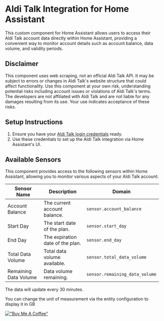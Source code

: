# Aldi Talk Integration for Home Assistant

This custom component for Home Assistant allows users to access their Aldi Talk account data directly within Home Assistant, providing a convenient way to monitor account details such as account balance, data volume, and validity periods.

## Disclaimer

This component uses web scraping, not an official Aldi Talk API. It may be subject to errors or changes in Aldi Talk's website structure that could affect functionality.
Use this component at your own risk, understanding potential risks including account issues or violations of Aldi Talk's terms. The developers are not affiliated with Aldi Talk and are not liable for any damages resulting from its use. Your use indicates acceptance of these risks.

## Setup Instructions

1. Ensure you have your [Aldi Talk login credentials](https://login.alditalk-kundenbetreuung.de/sso/UI/Login?service=login) ready.
2. Use these credentials to set up the Aldi Talk integration via Home Assistant's UI.

## Available Sensors

This component provides access to the following sensors within Home Assistant, allowing you to monitor various aspects of your Aldi Talk account:

| Sensor Name           | Description                      | Domain                         |
| --------------------- | -------------------------------- | ------------------------------ |
| Account Balance       | The current account balance.     | `sensor.account_balance`       |
| Start Day             | The start date of the plan.      | `sensor.start_day`             |
| End Day               | The expiration date of the plan. | `sensor.end_day`               |
| Total Data Volume     | Total data volume available.     | `sensor.total_data_volume`     |
| Remaining Data Volume | Data volume remaining.           | `sensor.remaining_data_volume` |

The data will update every 30 minutes.

You can change the unit of measurement via the entity configuration to display it in GB

[!["Buy Me A Coffee"](https://www.buymeacoffee.com/assets/img/custom_images/orange_img.png)](https://www.buymeacoffee.com/Jonas_JoKu)
